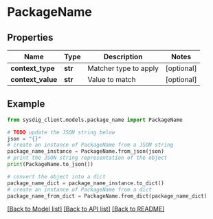 # PackageName


## Properties

Name | Type | Description | Notes
------------ | ------------- | ------------- | -------------
**context_type** | **str** | Matcher type to apply | [optional] 
**context_value** | **str** | Value to match | [optional] 

## Example

```python
from sysdig_client.models.package_name import PackageName

# TODO update the JSON string below
json = "{}"
# create an instance of PackageName from a JSON string
package_name_instance = PackageName.from_json(json)
# print the JSON string representation of the object
print(PackageName.to_json())

# convert the object into a dict
package_name_dict = package_name_instance.to_dict()
# create an instance of PackageName from a dict
package_name_from_dict = PackageName.from_dict(package_name_dict)
```
[[Back to Model list]](../README.md#documentation-for-models) [[Back to API list]](../README.md#documentation-for-api-endpoints) [[Back to README]](../README.md)


